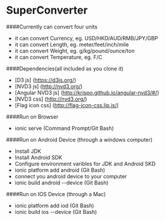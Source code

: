 # SuperConverter

####Currently can convert four units
- it can convert Currency, eg. USD/HKD/AUD/RMB/JPY/GBP
- it can convert Length, eg. meter/feet/inch/mile
- it can convert Weight, eg. g/kg/pound/ounce/ton
- it can convert Temperature, eg. F/C


####Dependencies(all included as you clone it)
- [D3 js] (https://d3js.org/)
- [NVD3 js] (http://nvd3.org/)
- [Angular NVD3 js] (http://krispo.github.io/angular-nvd3/#/)
- [NVD3 css] (http://nvd3.org/)
- [Flag icon css] (http://flag-icon-css.lip.is/)

####Run on Browser
- ionic serve (Command Prompt/Git Bash)

####Run on Android Device (through a windows computer)
- Install JDK
- Install Android SDK
- Configure environment varibles for JDK and Android SKD
- ionic platform add android (Git Bash)
- connect you android device to your computer
- ionic build android --device (Git Bash)

####Run on IOS Device (through a Mac)
- ionic platform add iod (Git Bash)
- ionic build ios --device (Git Bash)